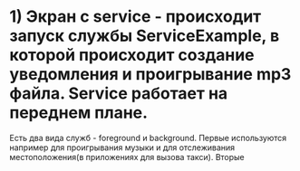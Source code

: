 # 1) Экран с service - происходит запуск службы ServiceExample, в которой происходит создание уведомления и проигрывание mp3 файла. Service работает на переднем плане.
Есть два вида служб - foreground и background. Первые используются например для проигрывания музыки и для отслеживания местоположения(в приложениях для вызова такси).
Вторые 
